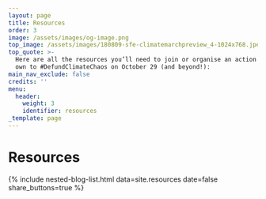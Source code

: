 ```yaml
---
layout: page
title: Resources
order: 3
image: /assets/images/og-image.png
top_image: /assets/images/180809-sfe-climatemarchpreview_4-1024x768.jpeg
top_quote: >-
  Here are all the resources you’ll need to join or organise an action of your
  own to #DefundClimateChaos on October 29 (and beyond!):
main_nav_exclude: false
credits: ''
menu:
  header:
    weight: 3
    identifier: resources
_template: page
---
```


# Resources

{% include nested-blog-list.html data=site.resources date=false share_buttons=true %}

